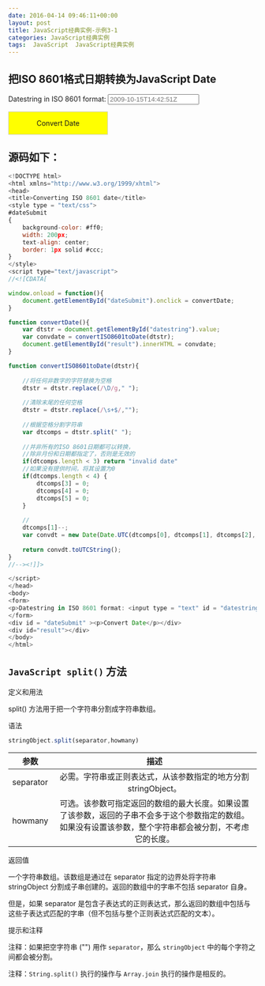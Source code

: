 ```yaml
---
date: 2016-04-14 09:46:11+00:00
layout: post
title: JavaScript经典实例-示例3-1
categories: JavaScript经典实例
tags:  JavaScript  JavaScript经典实例
---
```


把ISO 8601格式日期转换为JavaScript Date
----------------

<html xmlns="http://www.w3.org/1999/xhtml">
<head>
<title>Converting ISO 8601 date</title>
<style type = "text/css">
#dateSubmit
{
    background-color: #ff0;
    width: 200px;
    text-align: center;
    border: 1px solid #ccc;
}
</style>
<script type="text/javascript">
//<![CDATA[

window.onload = function(){
    document.getElementById("dateSubmit").onclick = convertDate;
}

function convertDate(){
    var dtstr = document.getElementById("datestring").value;
    var convdate = convertISO8601toDate(dtstr);
    document.getElementById("result").innerHTML = convdate;
}

function convertISO8601toDate(dtstr){
    
    //将任何非数字的字符替换为空格
    dtstr = dtstr.replace(/\D/g," ");
    
    //清除末尾的任何空格
    dtstr = dtstr.replace(/\s+$/,"");
    
    //根据空格分割字符串
    var dtcomps = dtstr.split(" ");
    
    //并非所有的ISO 8601日期都可以转换，
    //除非月份和日期都指定了，否则是无效的
    if(dtcomps.length < 3) return "invalid date"
    //如果没有提供时间，将其设置为0
    if(dtcomps.length < 4) {
        dtcomps[3] = 0;
        dtcomps[4] = 0;
        dtcomps[5] = 0;
    }
    
    //
    dtcomps[1]--;
    var convdt = new Date(Date.UTC(dtcomps[0], dtcomps[1], dtcomps[2], dtcomps[3], dtcomps[4], dtcomps[5]));
    
    return convdt.toUTCString();
}
//--><!]]>

</script>
</head>
<body>
<form>
<p>Datestring in ISO 8601 format: <input type = "text" id = "datestring" placeholder="2009-10-15T14:42:51Z" /></p>
</form>
<div id = "dateSubmit" ><p>Convert Date</p></div>
<div id="result"></div>
</body>
</html>


源码如下：
----------------

``` javascript
<!DOCTYPE html>
<html xmlns="http://www.w3.org/1999/xhtml">
<head>
<title>Converting ISO 8601 date</title>
<style type = "text/css">
#dateSubmit
{
    background-color: #ff0;
    width: 200px;
    text-align: center;
    border: 1px solid #ccc;
}
</style>
<script type="text/javascript">
//<![CDATA[

window.onload = function(){
    document.getElementById("dateSubmit").onclick = convertDate;
}

function convertDate(){
    var dtstr = document.getElementById("datestring").value;
    var convdate = convertISO8601toDate(dtstr);
    document.getElementById("result").innerHTML = convdate;
}

function convertISO8601toDate(dtstr){
    
    //将任何非数字的字符替换为空格
    dtstr = dtstr.replace(/\D/g," ");
    
    //清除末尾的任何空格
    dtstr = dtstr.replace(/\s+$/,"");
    
    //根据空格分割字符串
    var dtcomps = dtstr.split(" ");
    
    //并非所有的ISO 8601日期都可以转换，
    //除非月份和日期都指定了，否则是无效的
    if(dtcomps.length < 3) return "invalid date"
    //如果没有提供时间，将其设置为0
    if(dtcomps.length < 4) {
        dtcomps[3] = 0;
        dtcomps[4] = 0;
        dtcomps[5] = 0;
    }
    
    //
    dtcomps[1]--;
    var convdt = new Date(Date.UTC(dtcomps[0], dtcomps[1], dtcomps[2], dtcomps[3], dtcomps[4], dtcomps[5]));
    
    return convdt.toUTCString();
}
//--><!]]>

</script>
</head>
<body>
<form>
<p>Datestring in ISO 8601 format: <input type = "text" id = "datestring" /></p>
</form>
<div id = "dateSubmit" ><p>Convert Date</p></div>
<div id="result"></div>
</body>
</html>
``` 

`JavaScript split()` 方法
----------------

定义和用法

split() 方法用于把一个字符串分割成字符串数组。

语法

``` javascript
stringObject.split(separator,howmany)
``` 

| 参数	        |                      描述 				                           | 
| ----------   	|:-------------------------------------------------------------------------------: |
| separator     |必需。字符串或正则表达式，从该参数指定的地方分割 stringObject。                  |
| howmany       |可选。该参数可指定返回的数组的最大长度。如果设置了该参数，返回的子串不会多于这个参数指定的数组。如果没有设置该参数，整个字符串都会被分割，不考虑它的长度。 |

返回值

一个字符串数组。该数组是通过在 separator 指定的边界处将字符串 stringObject 分割成子串创建的。返回的数组中的字串不包括 separator 自身。

但是，如果 separator 是包含子表达式的正则表达式，那么返回的数组中包括与这些子表达式匹配的字串（但不包括与整个正则表达式匹配的文本）。

提示和注释

注释：如果把空字符串 ("") 用作 `separator`，那么 `stringObject` 中的每个字符之间都会被分割。

注释：`String.split()` 执行的操作与 `Array.join` 执行的操作是相反的。
